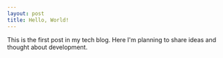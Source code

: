 ```yaml
---
layout: post
title: Hello, World!
---
```


This is the first post in my tech blog. Here I'm planning to share ideas and thought about development.
